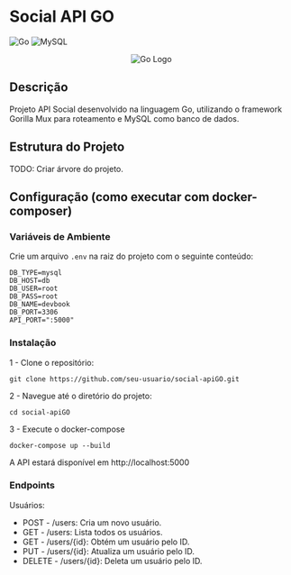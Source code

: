 # Social API GO

![Go](https://img.shields.io/badge/Go-00ADD8?style=for-the-badge&logo=go&logoColor=white)
![MySQL](https://img.shields.io/badge/MySQL-4479A1?style=for-the-badge&logo=mysql&logoColor=white)

<p align="center">
  <img src="https://github.com/user-attachments/assets/f27bab54-cecd-4c80-a268-1fda60127b79" alt="Go Logo" />
</p>


## Descrição


Projeto API Social desenvolvido na linguagem Go, utilizando o framework Gorilla Mux para roteamento e MySQL como banco de dados.

## Estrutura do Projeto

TODO: Criar árvore do projeto.

## Configuração (como executar com docker-composer)

### Variáveis de Ambiente

Crie um arquivo `.env` na raiz do projeto com o seguinte conteúdo:

```
DB_TYPE=mysql
DB_HOST=db
DB_USER=root
DB_PASS=root
DB_NAME=devbook
DB_PORT=3306
API_PORT=":5000"
```

### Instalação

1 - Clone o repositório:
```
git clone https://github.com/seu-usuario/social-apiGO.git
```

2 - Navegue até o diretório do projeto:
```
cd social-apiGO
```

3 - Execute o docker-compose
```
docker-compose up --build
```

A API estará disponível em http://localhost:5000

### Endpoints

Usuários:
* POST - /users: Cria um novo usuário.
* GET - /users: Lista todos os usuários.
* GET - /users/{id}: Obtém um usuário pelo ID.
* PUT - /users/{id}: Atualiza um usuário pelo ID.
* DELETE - /users/{id}: Deleta um usuário pelo ID.
